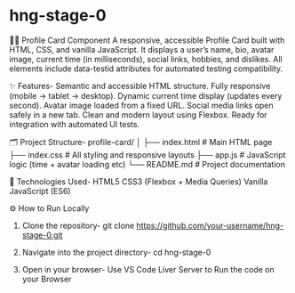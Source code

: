 # hng-stage-0

🧑‍💼 Profile Card Component
A responsive, accessible Profile Card built with HTML, CSS, and vanilla JavaScript.
It displays a user’s name, bio, avatar image, current time (in milliseconds), social links, hobbies, and dislikes.
All elements include data-testid attributes for automated testing compatibility.

✨ Features-
Semantic and accessible HTML structure.
Fully responsive (mobile → tablet → desktop).
Dynamic current time display (updates every second).
Avatar image loaded from a fixed URL.
Social media links open safely in a new tab.
Clean and modern layout using Flexbox.
Ready for integration with automated UI tests.

🗂️ Project Structure-
profile-card/
│
├── index.html # Main HTML page
├── index.css # All styling and responsive layouts
├── app.js # JavaScript logic (time + avatar loading etc)
└── README.md # Project documentation

🧰 Technologies Used-
HTML5
CSS3 (Flexbox + Media Queries)
Vanilla JavaScript (ES6)

⚙️ How to Run Locally
1. Clone the repository-
 git clone https://github.com/your-username/hng-stage-0.git

2. Navigate into the project directory-
   cd hng-stage-0
   
4. Open in your browser-
   Use VS Code Liver Server to Run the code on your Browser

